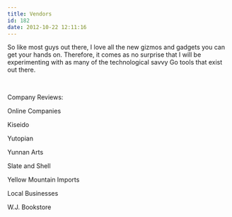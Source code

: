 ```yaml
---
title: Vendors
id: 182
date: 2012-10-22 12:11:16
---
```


So like most guys out there, I love all the new gizmos and gadgets you can get your hands on. Therefore, it comes as no surprise that I will be experimenting with as many of the technological savvy Go tools that exist out there.

&nbsp;

Company Reviews:

Online Companies

Kiseido

Yutopian

Yunnan Arts

Slate and Shell

Yellow Mountain Imports

Local Businesses

W.J. Bookstore